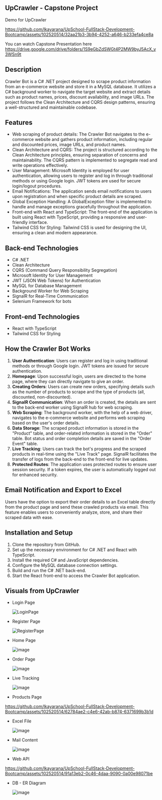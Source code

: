 ## UpCrawler - Capstone Project

Demo for UpCrawler

https://github.com/lkayarana/UpSchool-FullStack-Development-Bootcamp/assets/102520514/32aa21b3-3b94-4252-a646-b233efa4ce8a


You can watch Capstone Presentation here https://drive.google.com/drive/folders/1S9eGbZdSWGt4P2MW9byJ5AcX_y3WSn9t

## Description

Crawler Bot is a C# .NET project designed to scrape product information from an e-commerce website and store it in a MySQL database. It utilizes a C# background worker to navigate the target website and extract details such as product names, prices, discount availability, and image URLs. The project follows the Clean Architecture and CQRS design patterns, ensuring a well-structured and maintainable codebase.

## Features

- Web scraping of product details: The Crawler Bot navigates to the e-commerce website and gathers product information, including regular and discounted prices, image URLs, and product names.
- Clean Architecture and CQRS: The project is structured according to the Clean Architecture principles, ensuring separation of concerns and maintainability. The CQRS pattern is implemented to segregate read and write operations effectively.
- User Management: Microsoft Identity is employed for user authentication, allowing users to register and log in through traditional methods or using Google login. JWT tokens are used for secure login/logout procedures.
- Email Notifications: The application sends email notifications to users upon registration and when specific product details are scraped.
- Global Exception Handling: A GlobalException filter is implemented to handle and manage exceptions gracefully throughout the application.
- Front-end with React and TypeScript: The front-end of the application is built using React with TypeScript, providing a responsive and user-friendly interface.
- Tailwind CSS for Styling: Tailwind CSS is used for designing the UI, ensuring a clean and modern appearance.

## Back-end Technologies

- C# .NET
- Clean Architecture
- CQRS (Command Query Responsibility Segregation)
- Microsoft Identity for User Management
- JWT (JSON Web Tokens) for Authentication
- MySQL for Database Management
- Background Worker for Web Scraping
- SignalR for Real-Time Communication
- Selenium Framework for bots

## Front-end Technologies

- React with TypeScript
- Tailwind CSS for Styling

## How the Crawler Bot Works

1. **User Authentication**: Users can register and log in using traditional methods or through Google login. JWT tokens are issued for secure authentication.
2. **Homepage**: Upon successful login, users are directed to the home page, where they can directly navigate to give an order.
3. **Creating Orders**: Users can create new orders, specifying details such as the number of products to scrape and the type of products (all, discounted, non-discounted).
4. **SignalR Communication**: When an order is created, the details are sent to the back-end worker using SignalR hub for web scraping.
5. **Web Scraping**: The background worker, with the help of a web driver, navigates to the e-commerce website and performs web scraping based on the user's order details.
6. **Data Storage**: The scraped product information is stored in the "Product" table, and order-related information is stored in the "Order" table. Bot status and order completion details are saved in the "Order Event" table.
7. **Live Tracking**: Users can track the bot's progress and the scraped products in real-time using the "Live Track" page. SignalR facilitates the transfer of logs from the back-end to the front-end for live updates.
8. **Protected Routes**: The application uses protected routes to ensure user session security. If a token expires, the user is automatically logged out for enhanced security.

## Email Notification and Export to Excel

Users have the option to export their order details to an Excel table directly from the product page and send these crawled products via email. This feature enables users to conveniently analyze, store, and share their scraped data with ease.

## Installation and Setup

1. Clone the repository from GitHub.
2. Set up the necessary environment for C# .NET and React with TypeScript.
3. Install the required C# and JavaScript dependencies.
4. Configure the MySQL database connection settings.
5. Build and run the C# .NET back-end.
6. Start the React front-end to access the Crawler Bot application.

## Visuals from UpCrawler

- Login Page
  
  ![LoginPage](https://github.com/lkayarana/UpSchool-FullStack-Development-Bootcamp/assets/102520514/b3b05b88-497c-484e-afb0-763613737ba4)

- Register Page
  
  ![RegisterPage](https://github.com/lkayarana/UpSchool-FullStack-Development-Bootcamp/assets/102520514/31e0bb81-935b-46c8-a29f-72c1b2099cb5)

- Home Page
  
  ![image](https://github.com/lkayarana/UpSchool-FullStack-Development-Bootcamp/assets/102520514/8ab723a5-6abd-4eb0-b4fb-e4bb2e0343cd)
  
- Order Page
  
  ![image](https://github.com/lkayarana/UpSchool-FullStack-Development-Bootcamp/assets/102520514/1a1a6865-eb1b-4f6a-bf49-cf93f11c0655)

- Live Tracking
  
  ![image](https://github.com/lkayarana/UpSchool-FullStack-Development-Bootcamp/assets/102520514/a293a486-5712-4697-9622-c302a24c1290)

- Products Page
  
https://github.com/lkayarana/UpSchool-FullStack-Development-Bootcamp/assets/102520514/62784ae2-c4e6-42ab-b874-6371699b3b1d

- Excel File
  
  ![image](https://github.com/lkayarana/UpSchool-FullStack-Development-Bootcamp/assets/102520514/fc787c65-17e5-4deb-9c77-d912268da0b2)

- Mail Content
  
  ![image](https://github.com/lkayarana/UpSchool-FullStack-Development-Bootcamp/assets/102520514/31a35c5e-250f-46f8-a8ee-daded1393d81)

- Web API
  
https://github.com/lkayarana/UpSchool-FullStack-Development-Bootcamp/assets/102520514/91a13eb2-0c46-4daa-9090-0a00e98071be

- DB - ER Diagram
  
  ![image](https://github.com/lkayarana/UpSchool-FullStack-Development-Bootcamp/assets/102520514/23e42dfc-594d-4283-bddf-b286609a2492)
  
